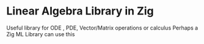# Linear Algebra Library in Zig


Useful library for ODE , PDE, Vector/Matrix   operations or calculus
Perhaps a Zig ML Library can use this
